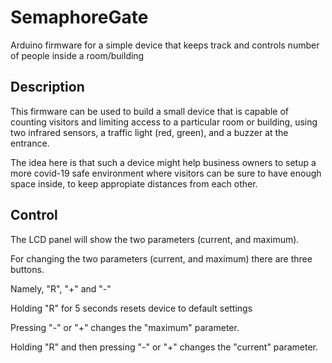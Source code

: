 # SemaphoreGate
Arduino firmware for a simple device that keeps track and controls number of people inside a room/building

## Description
This firmware can be used to build  a small device that is capable of counting visitors and limiting access
to a particular room or building, using two infrared sensors, a traffic light (red, green),
and a buzzer at the entrance.

The idea here is that such a device might help business owners to setup a more covid-19 safe environment where
visitors can be sure to have enough space inside, to keep appropiate distances from each other.

## Control
The LCD panel will show the two parameters (current, and maximum).

For changing the two parameters (current, and maximum) there are three buttons.

Namely, "R", "+" and "-"

Holding "R" for 5 seconds resets device to default settings

Pressing "-" or "+" changes the "maximum" parameter.

Holding "R" and then pressing "-" or "+" changes the "current" parameter.
